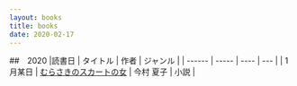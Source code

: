 ```yaml
---
layout: books
title: books
date: 2020-02-17
---
```


##　2020
|読書日 | タイトル | 作者 | ジャンル | 
| ------ | ----- | ---- | --- |
| 1月某日 | [むらさきのスカートの女](https://www.amazon.co.jp/dp/B07SHDXPSF/ref=dp-kindle-redirect) | 今村 夏子  | 小説 |
